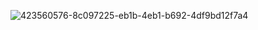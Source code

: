 ![423560576-8c097225-eb1b-4eb1-b692-4df9bd12f7a4](https://github.com/user-attachments/assets/56681022-05d7-4660-8054-4aebf7b402d7)
